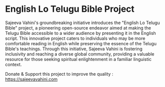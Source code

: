 # English Lo Telugu Bible Project

Sajeeva Vahini's groundbreaking initiative introduces the "English Lo Telugu Bible" project, a pioneering open-source endeavor aimed at making the Telugu Bible accessible to a wider audience by presenting it in the English script. This innovative project caters to individuals who may be more comfortable reading in English while preserving the essence of the Telugu Bible's teachings. Through this initiative, Sajeeva Vahini is fostering inclusivity and reaching a diverse global community, providing a valuable resource for those seeking spiritual enlightenment in a familiar linguistic context.

Donate & Support this project to improve the quality : https://sajeevavahini.com
